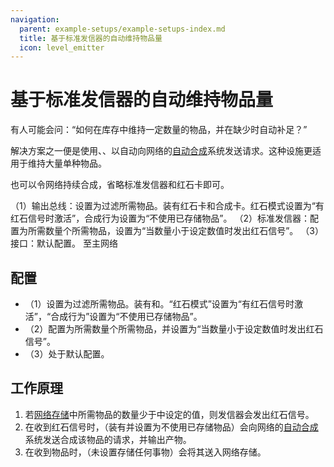 ```yaml
---
navigation:
  parent: example-setups/example-setups-index.md
  title: 基于标准发信器的自动维持物品量
  icon: level_emitter
---
```


# 基于标准发信器的自动维持物品量

有人可能会问：“如何在库存中维持一定数量的物品，并在缺少时自动补足？”

解决方案之一便是使用<ItemLink id="export_bus" />、<ItemLink id="level_emitter" />、<ItemLink id="crafting_card" />以自动向网络的[自动合成](../ae2-mechanics/autocrafting.md)系统发送请求。这种设施更适用于维持大量单种物品。

也可以令网络持续合成，省略标准发信器和红石卡即可。

<GameScene zoom="6" interactive={true}>
  <ImportStructure src="../assets/assemblies/level_emitter_autostocking.snbt" />

  <BoxAnnotation color="#dddddd" min="1 1 0" max="2 1.3 1">
        （1）输出总线：设置为过滤所需物品。装有红石卡和合成卡。红石模式设置为“有红石信号时激活”，合成行为设置为“不使用已存储物品”。
        <Row><ItemImage id="redstone_card" scale="2" /> <ItemImage id="crafting_card" scale="2" /></Row>
  </BoxAnnotation>

  <BoxAnnotation color="#dddddd" min="0.7 1 0" max="1 2 1">
        （2）标准发信器：配置为所需数量个所需物品，设置为“当数量小于设定数值时发出红石信号”。
  </BoxAnnotation>

  <BoxAnnotation color="#dddddd" min="1 0 0" max="2 1 1">
        （3）接口：默认配置。
  </BoxAnnotation>

<DiamondAnnotation pos="4 0.5 0.5" color="#00ff00">
        至主网络
    </DiamondAnnotation>

  <IsometricCamera yaw="195" pitch="30" />
</GameScene>

## 配置

* <ItemLink id="export_bus" />（1）设置为过滤所需物品。装有<ItemLink id="redstone_card" />和<ItemLink id="crafting_card" />。“红石模式”设置为“有红石信号时激活”，“合成行为”设置为“不使用已存储物品”。
* <ItemLink id="level_emitter" />（2）配置为所需数量个所需物品，并设置为“当数量小于设定数值时发出红石信号”。
* <ItemLink id="interface" />（3）处于默认配置。

## 工作原理

1. 若[网络存储](../ae2-mechanics/import-export-storage.md)中所需物品的数量少于<ItemLink id="level_emitter" />中设定的值，则发信器会发出红石信号。
2. 在收到红石信号时，<ItemLink id="export_bus" />（装有<ItemLink id="crafting_card" />并设置为不使用已存储物品）会向网络的[自动合成](../ae2-mechanics/autocrafting.md)系统发送合成该物品的请求，并输出产物。
3. 在收到物品时，<ItemLink id="interface" />（未设置存储任何事物）会将其送入网络存储。